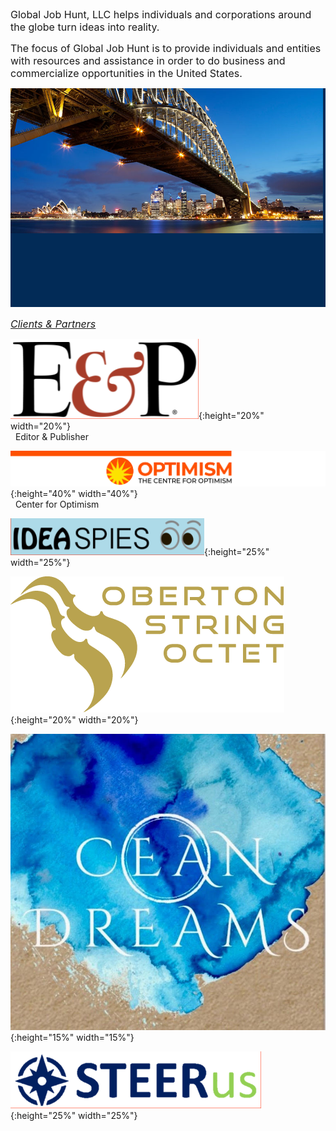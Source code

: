 <font size="+0.5">
Global Job Hunt, LLC helps individuals and corporations around the
globe turn ideas into reality.

The focus of Global Job Hunt is to
provide individuals and entities with resources and assistance in
order to do business and commercialize opportunities in the United
States.
</font>
<br>

<div style="height: 350px;
            background: #022b57 url(/images/splash_bg.jpg) no-repeat;
            background-position: bottom right;
            background-size: 200px auto;
            ">
    <div style="position: relative;
                left: 0; top: 0; width: 500px;
               ">
      <img src="/images/bridge.jpg" style=
       "position: relative; top: 0; left: 0;"/>
    </div>
</div>

<br>
<font size="+0.5">
<i><u>Clients & Partners</u></i>
</font>
<br>

![Editor and Publisher logo](images/editor.png){:height="20%" width="20%"}
<br>
&nbsp; Editor & Publisher

![Optimism logo](images/Optimism-Website-Header-3-PNG-OPT-1.png){:height="40%" width="40%"}
<br>
&nbsp; Center for Optimism

![IdeaSpies logo](images/ideaspies-ss.png){:height="25%" width="25%"}

![Oberton Logo](images/oberton.png){:height="20%" width="20%"}

![Ocean Dreams logo](images/oceandreams.jpg){:height="15%" width="15%"}

![STEERus logo](images/steerus.png){:height="25%" width="25%"}
